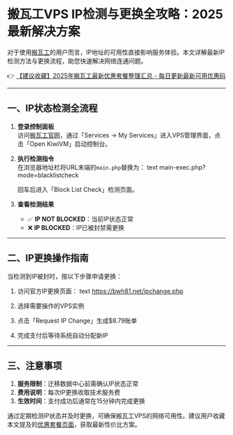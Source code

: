 # 搬瓦工VPS IP检测与更换全攻略：2025最新解决方案

对于使用[搬瓦工](https://bit.ly/banwagon)的用户而言，IP地址的可用性直接影响服务体验。本文详解最新IP检测方法与更换流程，助您快速解决网络连通问题。

👉 [【建议收藏】2025年搬瓦工最新优惠套餐整理汇总 - 每日更新最新可用优惠码](https://bit.ly/banwagon)

---

## 一、IP状态检测全流程
1. **登录控制面板**  
   访问[搬瓦工官网](https://bit.ly/banwagon)，通过「Services → My Services」进入VPS管理界面，点击「Open KiwiVM」启动控制台。

2. **执行检测指令**  
   在浏览器地址栏将URL末端的`main.php`替换为：
   text
   main-exec.php?mode=blacklistcheck
   
   回车后进入「Block List Check」检测页面。

3. **查看检测结果**  
   - ✅ **IP NOT BLOCKED**：当前IP状态正常
   - ❌ **IP BLOCKED**：IP已被封禁需更换

---

## 二、IP更换操作指南
当检测到IP被封时，按以下步骤申请更换：
1. 访问官方IP更换页面：
   text
   https://bwh81.net/ipchange.php
   
2. 选择需要操作的VPS实例
3. 点击「Request IP Change」生成$8.79账单
4. 完成支付后等待系统自动分配新IP

---

## 三、注意事项
1. **服务限制**：迁移数据中心前需确认IP状态正常
2. **费用说明**：每次IP更换收取技术服务费
3. **生效时间**：支付成功后通常在15分钟内完成更换

通过定期检测IP状态并及时更换，可确保搬瓦工VPS的网络可用性。建议用户收藏本文提及的[优惠套餐页面](https://bit.ly/banwagon)，获取最新性价比方案。